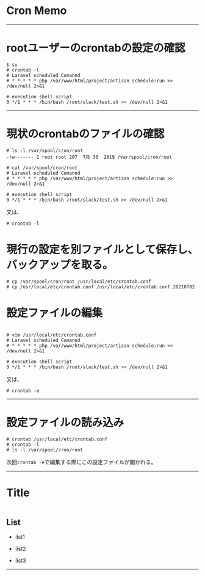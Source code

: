 # Cron Memo

---

# rootユーザーのcrontabの設定の確認

```shell-session
$ su
# crontab -l
# Laravel scheduled Comannd
# * * * * * php /var/www/html/project/artisan schedule:run >> /dev/null 2>&1

# execution shell script
0 */1 * * * /bin/bash /root/slack/test.sh >> /dev/null 2>&1
```

---

# 現状のcrontabのファイルの確認

```shell-session
# ls -l /var/spool/cron/root
-rw------- 1 root root 207  7月 30  2019 /var/spool/cron/root

# cat /var/spool/cron/root
# Laravel scheduled Comannd
# * * * * * php /var/www/html/project/artisan schedule:run >> /dev/null 2>&1

# execution shell script
0 */1 * * * /bin/bash /root/slack/test.sh >> /dev/null 2>&1

```

又は、

```shell-session
# crontab -l
```

# 現行の設定を別ファイルとして保存し、バックアップを取る。

```shell-session
# cp /var/spool/cron/root /usr/local/etc/crontab.conf
# cp /usr/local/etc/crontab.conf /usr/local/etc/crontab.conf.20210702
```

# 設定ファイルの編集

```shell-session

# vim /usr/local/etc/crontab.conf
# Laravel scheduled Comannd
# * * * * * php /var/www/html/project/artisan schedule:run >> /dev/null 2>&1

# execution shell script
0 */1 * * * /bin/bash /root/slack/test.sh >> /dev/null 2>&1
```

又は、

```shell-session
# crontab -e
```

---

# 設定ファイルの読み込み

```shell-session
# crontab /usr/local/etc/crontab.conf
# crontab -l
# ls -l /var/spool/cron/root
```

次回`crontab -e`で編集する際にこの設定ファイルが開かれる。

---



# Title

```shell-session

```

## List
- list1

- list2

- list3

---